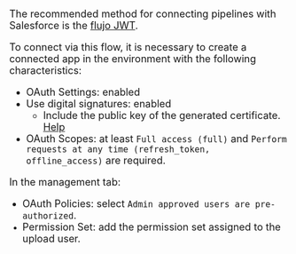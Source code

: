 <FONT SIZE=4>The recommended method for connecting pipelines with Salesforce is the [flujo JWT](https://help.salesforce.com/s/articleView?language=es&id=remoteaccess_oauth_jwt_flow.htm).

To connect via this flow, it is necessary to create a connected app in the environment with the following characteristics:

- OAuth Settings: enabled
- Use digital signatures: enabled
    - Include the public key of the generated certificate. [Help](/Utilities/Create-Certificates-SSL)
- OAuth Scopes: at least `Full access (full)` and `Perform requests at any time (refresh_token, offline_access)` are required.

In the management tab:

- OAuth Policies: select `Admin approved users are pre-authorized`.
- Permission Set: add the permission set assigned to the upload user.</font>

